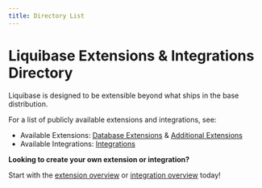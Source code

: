 ```yaml
---
title: Directory List
---
```


# Liquibase Extensions & Integrations Directory

Liquibase is designed to be extensible beyond what ships in the base distribution.

For a list of publicly available extensions and integrations, see:

- Available Extensions: [Database Extensions](database-support.md) & [Additional Extensions](functionality.md)
- Available Integrations: [Integrations](integrations.md)

**Looking to create your own extension or integration?**

Start with the [extension overview](../extensions-overview/index.md) or [integration overview](../integrations-overview/index.md) today!
